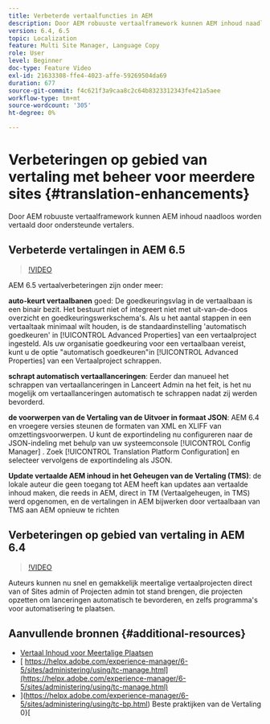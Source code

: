 ```yaml
---
title: Verbeterde vertaalfuncties in AEM
description: Door AEM robuuste vertaalframework kunnen AEM inhoud naadloos worden vertaald door ondersteunde vertalers. Leer meer over de nieuwste verbeteringen.
version: 6.4, 6.5
topic: Localization
feature: Multi Site Manager, Language Copy
role: User
level: Beginner
doc-type: Feature Video
exl-id: 21633308-ffe4-4023-affe-59269504da69
duration: 677
source-git-commit: f4c621f3a9caa8c2c64b8323312343fe421a5aee
workflow-type: tm+mt
source-wordcount: '305'
ht-degree: 0%

---
```


# Verbeteringen op gebied van vertaling met beheer voor meerdere sites {#translation-enhancements}

Door AEM robuuste vertaalframework kunnen AEM inhoud naadloos worden vertaald door ondersteunde vertalers.

## Verbeterde vertalingen in AEM 6.5

>[!VIDEO](https://video.tv.adobe.com/v/27405?quality=12&learn=on)

AEM 6.5 vertaalverbeteringen zijn onder meer:

**auto-keurt vertaalbanen** goed: De goedkeuringsvlag in de vertaalbaan is een binair bezit. Het bestuurt niet of integreert niet met uit-van-de-doos overzicht en goedkeuringswerkschema&#39;s. Als u het aantal stappen in een vertaaltaak minimaal wilt houden, is de standaardinstelling &#39;automatisch goedkeuren&#39; in [!UICONTROL Advanced Properties] van een vertaalproject ingesteld. Als uw organisatie goedkeuring voor een vertaalbaan vereist, kunt u de optie &quot;automatisch goedkeuren&quot;in [!UICONTROL Advanced Properties] van een Vertaalproject schrappen.

**schrapt automatisch vertaallanceringen**: Eerder dan manueel het schrappen van vertaallanceringen in Lanceert Admin na het feit, is het nu mogelijk om vertaallanceringen automatisch te schrappen nadat zij werden bevorderd.

**de voorwerpen van de Vertaling van de Uitvoer in formaat JSON**: AEM 6.4 en vroegere versies steunen de formaten van XML en XLIFF van omzettingsvoorwerpen. U kunt de exportindeling nu configureren naar de JSON-indeling met behulp van uw systeemconsole [!UICONTROL Config Manager] . Zoek [!UICONTROL Translation Platform Configuration] en selecteer vervolgens de exportindeling als JSON.

**Update vertaalde AEM inhoud in het Geheugen van de Vertaling (TMS)**: de lokale auteur die geen toegang tot AEM heeft kan updates aan vertaalde inhoud maken, die reeds in AEM, direct in TM (Vertaalgeheugen, in TMS) werd opgenomen, en de vertalingen in AEM bijwerken door vertaalbaan van TMS aan AEM opnieuw te richten

## Verbeteringen op gebied van vertaling in AEM 6.4

>[!VIDEO](https://video.tv.adobe.com/v/21309?quality=12&learn=on)

Auteurs kunnen nu snel en gemakkelijk meertalige vertaalprojecten direct van of Sites admin of Projecten admin tot stand brengen, die projecten opzetten om lanceringen automatisch te bevorderen, en zelfs programma&#39;s voor automatisering te plaatsen.

## Aanvullende bronnen {#additional-resources}

* [ Vertaal Inhoud voor Meertalige Plaatsen ](https://helpx.adobe.com/experience-manager/6-5/sites/administering/using/translation.html)
* [ https://helpx.adobe.com/experience-manager/6-5/sites/administering/using/tc-manage.html](https://helpx.adobe.com/experience-manager/6-5/sites/administering/using/tc-manage.html)
* ](https://helpx.adobe.com/experience-manager/6-5/sites/administering/using/tc-bp.html) Beste praktijken van de Vertaling 0}[
